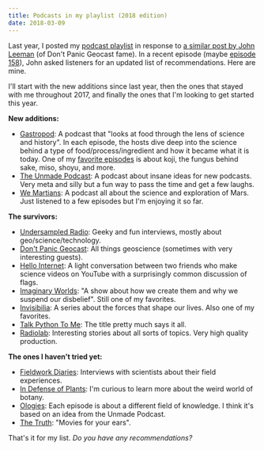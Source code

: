 ```yaml
---
title: Podcasts in my playlist (2018 edition)
date: 2018-03-09
---
```


Last year, I posted my [podcast playlist](/blog/podcasts-2016.html) in response to
[a similar post by John Leeman](http://www.johnrleeman.com/2017/01/03/podcasts-im-listening-to/)
(of Don't Panic Geocast fame).
In a recent episode
(maybe [episode 158](http://www.dontpanicgeocast.com/?p=611)),
John asked listeners for an updated list of recommendations.
Here are mine.

I'll start with the new additions since last year, then the ones that stayed
with me throughout 2017, and finally the ones that I'm looking to get started
this year.

**New additions:**

* [Gastropod](https://gastropod.com/): A podcast that "looks at food through
  the lens of science and history". In each episode, the hosts dive deep into
  the science behind a type of food/process/ingredient and how it became what
  it is today. One of my
  [favorite episodes](https://gastropod.com/meet-koji-your-new-favorite-fungus/)
  is about koji, the fungus behind sake, miso, shoyu, and more.
* [The Unmade Podcast](https://www.unmade.fm/): A podcast about insane ideas
  for new podcasts. Very meta and silly but a fun way to pass the time and get
  a few laughs.
* [We Martians](https://www.wemartians.com/): A podcast all about the science
  and exploration of Mars. Just listened to a few episodes but I'm enjoying it
  so far.

**The survivors:**

* [Undersampled Radio](https://undersampledrad.io/): Geeky and fun interviews,
  mostly about geo/science/technology.
* [Don't Panic Geocast](http://www.dontpanicgeocast.com/): All things
  geoscience (sometimes with very interesting guests).
* [Hello Internet](http://www.hellointernet.fm/): A light conversation between
  two friends who make science videos on YouTube with a surprisingly common
  discussion of flags.
* [Imaginary Worlds](http://www.imaginaryworldspodcast.org/): "A show about how
  we create them and why we suspend our disbelief". Still one of my favorites.
* [Invisibilia](http://www.npr.org/podcasts/510307/invisibilia): A series about
  the forces that shape our lives. Also one of my favorites.
* [Talk Python To Me](https://talkpython.fm/): The title pretty much says it
  all.
* [Radiolab](http://www.radiolab.org/): Interesting stories about all sorts of
  topics. Very high quality production.

**The ones I haven't tried yet:**

* [Fieldwork Diaries](https://www.fieldworkdiaries.com/): Interviews with
  scientists about their field experiences.
* [In Defense of Plants](http://www.indefenseofplants.com/): I'm curious to
  learn more about the weird world of botany.
* [Ologies](https://www.alieward.com/ologies/): Each episode is about a
  different field of knowledge. I think it's based on an idea from the Unmade
  Podcast.
* [The Truth](http://www.thetruthpodcast.com/): "Movies for your ears".

That's it for my list.
*Do you have any recommendations?*
